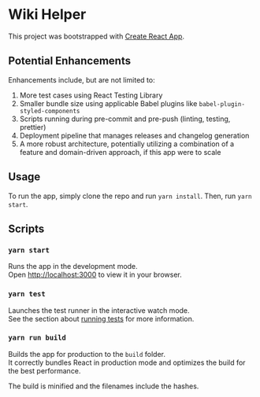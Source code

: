 # Wiki Helper

This project was bootstrapped with [Create React App](https://github.com/facebook/create-react-app).

## Potential Enhancements

Enhancements include, but are not limited to:

1. More test cases using React Testing Library
2. Smaller bundle size using applicable Babel plugins like `babel-plugin-styled-components`
3. Scripts running during pre-commit and pre-push (linting, testing, prettier)
4. Deployment pipeline that manages releases and changelog generation
5. A more robust architecture, potentially utilizing a combination of a feature and domain-driven approach, if this app were to scale

## Usage

To run the app, simply clone the repo and run `yarn install`. Then, run `yarn start`.

## Scripts

### `yarn start`

Runs the app in the development mode.\
Open [http://localhost:3000](http://localhost:3000) to view it in your browser.

### `yarn test`

Launches the test runner in the interactive watch mode.\
See the section about [running tests](https://facebook.github.io/create-react-app/docs/running-tests) for more information.

### `yarn run build`

Builds the app for production to the `build` folder.\
It correctly bundles React in production mode and optimizes the build for the best performance.

The build is minified and the filenames include the hashes.
